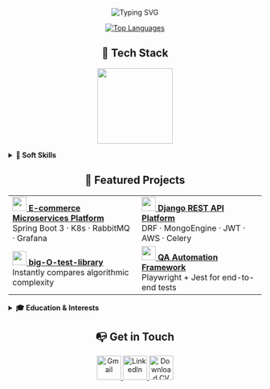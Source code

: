<p align="center">
  <img src="https://readme-typing-svg.herokuapp.com?font=Fira%20Code&size=28&pause=1000&color=00FF7F&center=true&width=600&lines=Hi,+I'm+Stifh+BL;Computer+Engineer;Full-Stack+Architect" alt="Typing SVG" />
</p>

<p align="center">
  <a href="https://github.com/S4WLAND">
    <img src="https://github-readme-stats.vercel.app/api/top-langs/?username=S4WLAND&layout=compact&theme=dark&hide_border=true" alt="Top Languages" />
  </a>
</p>

<!-- ======= 2. Tech Stack ======= -->
<h2 align="center">🧰 Tech Stack</h2>
<p align="center">
  <!-- One skillicons sprite, ordered: Front → Back → Data → CI/CD & Ops -->
  <a href="https://skillicons.dev">
    <img src="https://skillicons.dev/icons?i=html,css,sass,tailwind,bootstrap,javascript,typescript,react,angular,webpack,gulp,php,python,anaconda,django,nodejs,java,spring,mysql,mongodb,git,bitbucket,jenkins,selenium,docker,kubernetes,aws&perline=9" height="150"/>
  </a>
</p>

<!-- ======= 3. Soft Skills ======= -->
<details>
<summary><b>🤝 Soft Skills</b></summary><br>
<p align="center">
  <!-- First row -->
  <img src="https://img.shields.io/badge/System%20Architecture-Scalable-informational?style=flat" height="32"/>
  <img src="https://img.shields.io/badge/Data%20Structures%20%26%20Algorithms-Strong-orange?style=flat" height="32"/>
  <img src="https://img.shields.io/badge/Problem%20Solving-Analytical-blueviolet?style=flat" height="32"/>
  <img src="https://img.shields.io/badge/Teamwork-Collaborative-brightgreen?style=flat" height="32"/>
  <br>
  <!-- Second row -->
  <img src="https://img.shields.io/badge/Design%20Patterns-SOLID-informational?style=flat" height="32"/>
  <img src="https://img.shields.io/badge/SDLC-Lifecycle-blue?style=flat" height="32"/>
  <img src="https://img.shields.io/badge/Agile-Scrum-0052CC?style=flat&logo=jira&logoColor=white" height="32"/>
</p>
</details>

<!-- ======= 4. Featured Projects ======= -->
<h2 align="center">🚀 Featured Projects</h2>

<table>
  <tr>
    <td>
      <a href="https://github.com/S4WLAND/E-commerce-Microservices-Platform-Project">
        <img src="https://skillicons.dev/icons?i=java,spring" height="28"/> <strong>E-commerce Microservices Platform</strong>
      </a><br>
      Spring Boot 3 · K8s · RabbitMQ · Grafana
    </td>
    <td>
      <a href="https://github.com/S4WLAND/Django-E-commerce-API-Platform-project">
        <img src="https://skillicons.dev/icons?i=python,django" height="28"/> <strong>Django REST API Platform</strong>
      </a><br>
      DRF · MongoEngine · JWT · AWS · Celery
    </td>
  </tr>
  <tr>
    <td>
      <a href="https://pypi.org/project/big-O-test-library">
        <img src="https://skillicons.dev/icons?i=python" height="28"/> <strong>big-O-test-library</strong>
      </a><br>
      Instantly compares algorithmic complexity
    </td>
    <td>
      <a href="https://github.com/S4WLAND/QA-Automation-Framework-project">
        <img src="https://skillicons.dev/icons?i=typescript,nodejs" height="28"/> <strong>QA Automation Framework</strong>
      </a><br>
      Playwright + Jest for end-to-end tests
    </td>
  </tr>
</table>

<!-- ======= 5. Education & Interests ======= -->
<details>
<summary><b>🎓 Education & Interests</b></summary>

* **BSc Computer Engineering** — National University of Colombia (2020 – present)  
* Interests: Software Architecture · AI/ML · Cloud Computing · Algorithm Design  

</details>

<!-- ======= 6. Get in Touch ======= -->
<h2 align="center">📭 Get in Touch</h2>
<p align="center">
  <!-- Email -->
  <a href="mailto:stifhlife@gmail.com">
    <img src="https://skillicons.dev/icons?i=gmail" height="48" alt="Gmail"/>
  </a>
  <!-- LinkedIn -->
  <a href="https://www.linkedin.com/in/stifhbl">
    <img src="https://skillicons.dev/icons?i=linkedin" height="48" alt="LinkedIn"/>
  </a>
  <!-- CV / Résumé (LaTeX icon) -->
  <a href="https://github.com/S4WLAND/S4WLAND/raw/main/Stifh_BL_cv.pdf">
    <img src="https://skillicons.dev/icons?i=latex" height="48" alt="Download CV (PDF)"/>
  </a>
</p>
